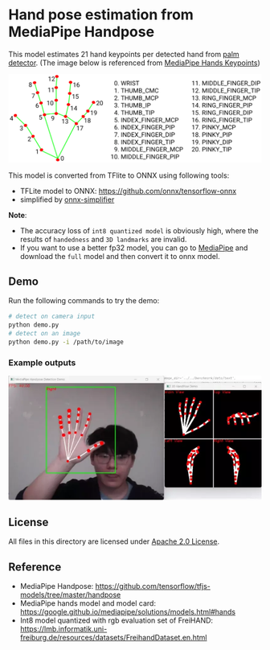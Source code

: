 # Hand pose estimation from MediaPipe Handpose

This model estimates 21 hand keypoints per detected hand from [palm detector](../palm_detection_mediapipe). (The image below is referenced from [MediaPipe Hands Keypoints](https://github.com/tensorflow/tfjs-models/tree/master/hand-pose-detection#mediapipe-hands-keypoints-used-in-mediapipe-hands))
 
![MediaPipe Hands Keypoints](./examples/hand_keypoints.png)

This model is converted from TFlite to ONNX using following tools:
- TFLite model to ONNX: https://github.com/onnx/tensorflow-onnx
- simplified by [onnx-simplifier](https://github.com/daquexian/onnx-simplifier)

**Note**:
- The accuracy loss of `int8 quantized model` is obviously high, where the results of `handedness` and `3D landmarks` are invalid.
- If you want to use a better fp32 model, you can go to [MediaPipe](https://google.github.io/mediapipe/solutions/models.html#hands) and download the `full` model and then convert it to onnx model.

## Demo

Run the following commands to try the demo:
```bash
# detect on camera input
python demo.py
# detect on an image
python demo.py -i /path/to/image
```

### Example outputs

![webcam demo](./examples/mphandpose_demo.webp)

## License

All files in this directory are licensed under [Apache 2.0 License](./LICENSE).

## Reference

- MediaPipe Handpose: https://github.com/tensorflow/tfjs-models/tree/master/handpose
- MediaPipe hands model and model card: https://google.github.io/mediapipe/solutions/models.html#hands
- Int8 model quantized with rgb evaluation set of FreiHAND: https://lmb.informatik.uni-freiburg.de/resources/datasets/FreihandDataset.en.html
